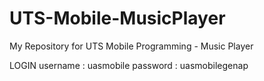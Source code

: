# UTS-Mobile-MusicPlayer
My Repository for UTS Mobile Programming - Music Player

LOGIN
username : uasmobile
password : uasmobilegenap
